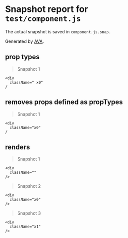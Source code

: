 # Snapshot report for `test/component.js`

The actual snapshot is saved in `component.js.snap`.

Generated by [AVA](https://ava.li).

## prop types

> Snapshot 1

    <div
      className=" x0"
    /

## removes props defined as propTypes

> Snapshot 1

    <div
      className="x0"
    /

## renders

> Snapshot 1

    <div
      className=""
    />

> Snapshot 2

    <div
      className="x0"
    />

> Snapshot 3

    <div
      className="x1"
    />